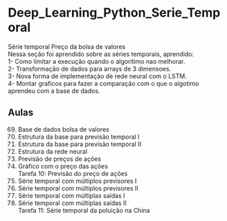 # Deep_Learning_Python_Serie_Temporal
Série temporal Preço da bolsa de valores
<br>
Nessa seção foi aprendido sobre as séries temporais, aprendido:<br>
1- Como limitar a execução quando o algoritimo nao melhorar.<br>
2- Transformação de dados para arrays de 3 dimensoes.<br>
3- Nova forma de implementação de rede neural com o LSTM.<br>
4- Montar graficos para fazer a comparação com o que o algotimo aprendeu com a base de dados.<br>

## Aulas
69. Base de dados bolsa de valores<br>
70. Estrutura da base para previsão temporal I<br>
71. Estrutura da base para previsão temporal II<br>
72. Estrutura da rede neural<br>
73. Previsão de preços de ações<br>
74. Gráfico com o preço das ações<br>
Tarefa 10: Previsão do preço de ações<br>
75. Série temporal com múltiplos previsores I<br>
76. Série temporal com múltiplos previsores II<br>
77. Série temporal com múltiplas saídas I<br>
78. Série temporal com múltiplas saídas II<br>
Tarefa 11: Série temporal da poluição na China<br>
